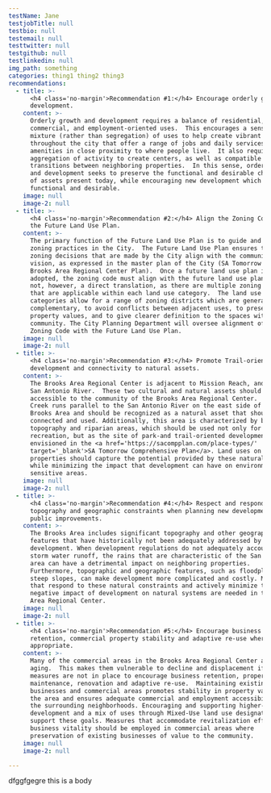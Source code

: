 ```yaml
---
testName: Jane
testjobTitle: null
testbio: null
testemail: null
testtwitter: null
testgithub: null
testlinkedin: null
img_path: something
categories: thing1 thing2 thing3
recommendations:
  - title: >-
      <h4 class='no-margin'>Recommendation #1:</h4> Encourage orderly growth and
      development.
    content: >-
      Orderly growth and development requires a balance of residential,
      commercial, and employment-oriented uses.  This encourages a sensible
      mixture (rather than segregation) of uses to help create vibrant areas
      throughout the city that offer a range of jobs and daily services and
      amenities in close proximity to where people live.  It also requires
      aggregation of activity to create centers, as well as compatible
      transitions between neighboring properties.  In this sense, orderly growth
      and development seeks to preserve the functional and desirable character
      of assets present today, while encouraging new development which is also
      functional and desirable.
    image: null
    image-2: null
  - title: >-
      <h4 class='no-margin'>Recommendation #2:</h4> Align the Zoning Code with
      the Future Land Use Plan.
    content: >-
      The primary function of the Future Land Use Plan is to guide and inform
      zoning practices in the City.  The Future Land Use Plan ensures that
      zoning decisions that are made by the City align with the community’s
      vision, as expressed in the master plan of the City (SA Tomorrow and the
      Brooks Area Regional Center Plan).  Once a future land use plan is
      adopted, the zoning code must align with the future land use plan It is
      not, however, a direct translation, as there are multiple zoning districts
      that are applicable within each land use category.  The land use
      categories allow for a range of zoning districts which are generally
      complementary, to avoid conflicts between adjacent uses, to preserve
      property values, and to give clearer definition to the spaces within the
      community. The City Planning Department will oversee alignment of the
      Zoning Code with the Future Land Use Plan.
    image: null
    image-2: null
  - title: >-
      <h4 class='no-margin'>Recommendation #3:</h4> Promote Trail-oriented
      development and connectivity to natural assets.
    content: >-
      The Brooks Area Regional Center is adjacent to Mission Reach, and to the
      San Antonio River.  These two cultural and natural assets should to be
      accessible to the community of the Brooks Area Regional Center.  Salado
      Creek runs parallel to the San Antonio River on the east side of the
      Brooks Area and should be recognized as a natural asset that should be
      connected and used. Additionally, this area is characterized by beautiful
      topography and riparian areas, which should be used not only for
      recreation, but as the site of park-and trail-oriented development as
      envisioned in the <a href='https://sacompplan.com/place-types/'
      target='_blank'>SA Tomorrow Comprehensive Plan</a>. Land uses on adjacent
      properties should capture the potential provided by these natural assets,
      while minimizing the impact that development can have on environmentally
      sensitive areas.
    image: null
    image-2: null
  - title: >-
      <h4 class='no-margin'>Recommendation #4:</h4> Respect and respond to
      topography and geographic constraints when planning new development and
      public improvements.
    content: >-
      The Brooks Area includes significant topography and other geographic
      features that have historically not been adequately addressed by
      development. When development regulations do not adequately account for
      storm water runoff, the rains that are characteristic of the San Antonio
      area can have a detrimental impact on neighboring properties. 
      Furthermore, topographic and geographic features, such as floodplains and
      steep slopes, can make development more complicated and costly. Measures
      that respond to these natural constraints and actively minimize the
      negative impact of development on natural systems are needed in the Brooks
      Area Regional Center.
    image: null
    image-2: null
  - title: >-
      <h4 class='no-margin'>Recommendation #5:</h4> Encourage business
      retention, commercial property stability and adaptive re-use where
      appropriate.
    content: >-
      Many of the commercial areas in the Brooks Area Regional Center are
      aging.  This makes them vulnerable to decline and displacement if land use
      measures are not in place to encourage business retention, property
      maintenance, renovation and adaptive re-use.  Maintaining existing
      businesses and commercial areas promotes stability in property values for
      the area and ensures adequate commercial and employment accessibility for
      the surrounding neighborhoods. Encouraging and supporting higher-intensity
      development and a mix of uses through Mixed-Use land use designations can
      support these goals. Measures that accommodate revitalization efforts and
      business vitality should be employed in commercial areas where
      preservation of existing businesses of value to the community.
    image: null
    image-2: null

---
```


<p>dfggfgegre this is a body</p>

